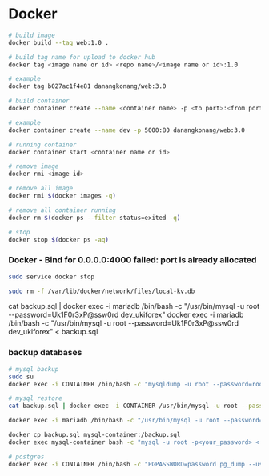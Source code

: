 # Docker

```bash
# build image
docker build --tag web:1.0 .

# build tag name for upload to docker hub
docker tag <image name or id> <repo name>/<image name or id>:1.0

# example
docker tag b027ac1f4e81 danangkonang/web:3.0

# build container
docker container create --name <container name> -p <to port>:<from port> <from image>

# example
docker container create --name dev -p 5000:80 danangkonang/web:3.0

# running container
docker container start <container name or id>

# remove image
docker rmi <image id>

# remove all image
docker rmi $(docker images -q)

# remove all container running
docker rm $(docker ps --filter status=exited -q)

# stop
docker stop $(docker ps -aq)

```

### Docker - Bind for 0.0.0.0:4000 failed: port is already allocated

```bash
sudo service docker stop

sudo rm -f /var/lib/docker/network/files/local-kv.db
```

cat backup.sql | docker exec -i mariadb /bin/bash -c "/usr/bin/mysql -u root --password=Uk1F0r3xP@ssw0rd dev_ukiforex"
docker exec -i mariadb /bin/bash -c "/usr/bin/mysql -u root --password=Uk1F0r3xP@ssw0rd dev_ukiforex" < backup.sql
### backup databases
```bash
# mysql backup
sudo su
docker exec -i CONTAINER /bin/bash -c "mysqldump -u root --password=root DATABASE" > data.sql

# mysql restore
cat backup.sql | docker exec -i CONTAINER /usr/bin/mysql -u root --password=root DATABASE

docker exec -i mariadb /bin/bash -c "/usr/bin/mysql -u root --password=Uk1F0r3xP@ssw0rd dev_ukiforex" < backup.sql

docker cp backup.sql mysql-container:/backup.sql
docker exec mysql-container bash -c "mysql -u root -p<your_password> < /backup.sql"

# postgres
docker exec -i CONTAINER /bin/bash -c "PGPASSWORD=password pg_dump --username root DATABASE" > dump.sql
```